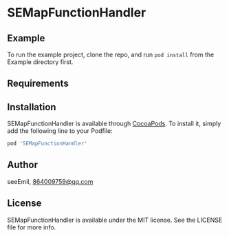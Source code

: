 # SEMapFunctionHandler

## Example

To run the example project, clone the repo, and run `pod install` from the Example directory first.

## Requirements

## Installation

SEMapFunctionHandler is available through [CocoaPods](https://cocoapods.org). To install
it, simply add the following line to your Podfile:

```ruby
pod 'SEMapFunctionHandler'
```

## Author

seeEmil, 864009759@qq.com

## License

SEMapFunctionHandler is available under the MIT license. See the LICENSE file for more info.
